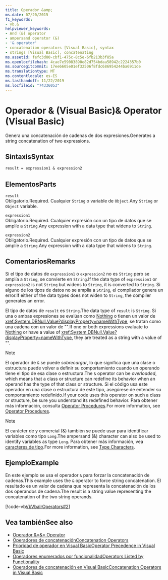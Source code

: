 ```yaml
---
title: Operador &amp;
ms.date: 07/20/2015
f1_keywords:
- vb.&
helpviewer_keywords:
- And (&) operator
- ampersand operator (&)
- '& operator'
- concatenation operators [Visual Basic], syntax
- strings [Visual Basic], concatenating
ms.assetid: fefc3d00-cbf1-475c-8c5e-6fb213b3f85a
ms.openlocfilehash: 4cae7e59083890e82d754bdaa58942c2224357b0
ms.sourcegitcommit: 17ee6605e01ef32506f8fdc686954244ba6911de
ms.translationtype: MT
ms.contentlocale: es-ES
ms.lasthandoff: 11/22/2019
ms.locfileid: "74336053"
---
```

# <a name="amp-operator-visual-basic"></a><span data-ttu-id="80196-102">Operador &amp; (Visual Basic)</span><span class="sxs-lookup"><span data-stu-id="80196-102">&amp; Operator (Visual Basic)</span></span>
<span data-ttu-id="80196-103">Genera una concatenación de cadenas de dos expresiones.</span><span class="sxs-lookup"><span data-stu-id="80196-103">Generates a string concatenation of two expressions.</span></span>  
  
## <a name="syntax"></a><span data-ttu-id="80196-104">Sintaxis</span><span class="sxs-lookup"><span data-stu-id="80196-104">Syntax</span></span>  
  
```vb  
result = expression1 & expression2  
```  
  
## <a name="parts"></a><span data-ttu-id="80196-105">Elementos</span><span class="sxs-lookup"><span data-stu-id="80196-105">Parts</span></span>  
 `result`  
 <span data-ttu-id="80196-106">Obligatorio.</span><span class="sxs-lookup"><span data-stu-id="80196-106">Required.</span></span> <span data-ttu-id="80196-107">Cualquier `String` o variable de `Object`.</span><span class="sxs-lookup"><span data-stu-id="80196-107">Any `String` or `Object` variable.</span></span>  
  
 `expression1`  
 <span data-ttu-id="80196-108">Obligatorio.</span><span class="sxs-lookup"><span data-stu-id="80196-108">Required.</span></span> <span data-ttu-id="80196-109">Cualquier expresión con un tipo de datos que se amplíe a `String`.</span><span class="sxs-lookup"><span data-stu-id="80196-109">Any expression with a data type that widens to `String`.</span></span>  
  
 `expression2`  
 <span data-ttu-id="80196-110">Obligatorio.</span><span class="sxs-lookup"><span data-stu-id="80196-110">Required.</span></span> <span data-ttu-id="80196-111">Cualquier expresión con un tipo de datos que se amplíe a `String`.</span><span class="sxs-lookup"><span data-stu-id="80196-111">Any expression with a data type that widens to `String`.</span></span>  
  
## <a name="remarks"></a><span data-ttu-id="80196-112">Comentarios</span><span class="sxs-lookup"><span data-stu-id="80196-112">Remarks</span></span>  
 <span data-ttu-id="80196-113">Si el tipo de datos de `expression1` o `expression2` no es `String` pero se amplía a `String`, se convierte en `String`.</span><span class="sxs-lookup"><span data-stu-id="80196-113">If the data type of `expression1` or `expression2` is not `String` but widens to `String`, it is converted to `String`.</span></span> <span data-ttu-id="80196-114">Si alguno de los tipos de datos no se amplía a `String`, el compilador genera un error.</span><span class="sxs-lookup"><span data-stu-id="80196-114">If either of the data types does not widen to `String`, the compiler generates an error.</span></span>  
  
 <span data-ttu-id="80196-115">El tipo de datos de `result` es `String`.</span><span class="sxs-lookup"><span data-stu-id="80196-115">The data type of `result` is `String`.</span></span> <span data-ttu-id="80196-116">Si una o ambas expresiones se evalúan como [Nothing](../../../visual-basic/language-reference/nothing.md) o tienen un valor de <xref:System.DBNull.Value?displayProperty=nameWithType>, se tratan como una cadena con un valor de "".</span><span class="sxs-lookup"><span data-stu-id="80196-116">If one or both expressions evaluate to [Nothing](../../../visual-basic/language-reference/nothing.md) or have a value of <xref:System.DBNull.Value?displayProperty=nameWithType>, they are treated as a string with a value of "".</span></span>  
  
> [!NOTE]
> <span data-ttu-id="80196-117">El operador de `&` se puede *sobrecargar*, lo que significa que una clase o estructura puede volver a definir su comportamiento cuando un operando tiene el tipo de esa clase o estructura.</span><span class="sxs-lookup"><span data-stu-id="80196-117">The `&` operator can be *overloaded*, which means that a class or structure can redefine its behavior when an operand has the type of that class or structure.</span></span> <span data-ttu-id="80196-118">Si el código usa este operador en una clase o estructura de este tipo, asegúrese de entender su comportamiento redefinido.</span><span class="sxs-lookup"><span data-stu-id="80196-118">If your code uses this operator on such a class or structure, be sure you understand its redefined behavior.</span></span> <span data-ttu-id="80196-119">Para obtener más información, consulta [Operator Procedures](../../../visual-basic/programming-guide/language-features/procedures/operator-procedures.md).</span><span class="sxs-lookup"><span data-stu-id="80196-119">For more information, see [Operator Procedures](../../../visual-basic/programming-guide/language-features/procedures/operator-procedures.md).</span></span>  
  
> [!NOTE]
> <span data-ttu-id="80196-120">El carácter de y comercial (&) también se puede usar para identificar variables como tipo `Long`.</span><span class="sxs-lookup"><span data-stu-id="80196-120">The ampersand (&) character can also be used to identify variables as type `Long`.</span></span> <span data-ttu-id="80196-121">Para obtener más información, vea [caracteres de tipo](../../../visual-basic/programming-guide/language-features/data-types/type-characters.md).</span><span class="sxs-lookup"><span data-stu-id="80196-121">For more information, see [Type Characters](../../../visual-basic/programming-guide/language-features/data-types/type-characters.md).</span></span>  
  
## <a name="example"></a><span data-ttu-id="80196-122">Ejemplo</span><span class="sxs-lookup"><span data-stu-id="80196-122">Example</span></span>  
 <span data-ttu-id="80196-123">En este ejemplo se usa el operador `&` para forzar la concatenación de cadenas.</span><span class="sxs-lookup"><span data-stu-id="80196-123">This example uses the `&` operator to force string concatenation.</span></span> <span data-ttu-id="80196-124">El resultado es un valor de cadena que representa la concatenación de los dos operandos de cadena.</span><span class="sxs-lookup"><span data-stu-id="80196-124">The result is a string value representing the concatenation of the two string operands.</span></span>  
  
 [!code-vb[VbVbalrOperators#2](~/samples/snippets/visualbasic/VS_Snippets_VBCSharp/VbVbalrOperators/VB/Class1.vb#2)]  
  
## <a name="see-also"></a><span data-ttu-id="80196-125">Vea también</span><span class="sxs-lookup"><span data-stu-id="80196-125">See also</span></span>

- [<span data-ttu-id="80196-126">Operador &=</span><span class="sxs-lookup"><span data-stu-id="80196-126">&= Operator</span></span>](../../../visual-basic/language-reference/operators/and-assignment-operator.md)
- [<span data-ttu-id="80196-127">Operadores de concatenación</span><span class="sxs-lookup"><span data-stu-id="80196-127">Concatenation Operators</span></span>](../../../visual-basic/language-reference/operators/concatenation-operators.md)
- [<span data-ttu-id="80196-128">Prioridad de operador en Visual Basic</span><span class="sxs-lookup"><span data-stu-id="80196-128">Operator Precedence in Visual Basic</span></span>](../../../visual-basic/language-reference/operators/operator-precedence.md)
- [<span data-ttu-id="80196-129">Operadores enumerados por funcionalidad</span><span class="sxs-lookup"><span data-stu-id="80196-129">Operators Listed by Functionality</span></span>](../../../visual-basic/language-reference/operators/operators-listed-by-functionality.md)
- [<span data-ttu-id="80196-130">Operadores de concatenación en Visual Basic</span><span class="sxs-lookup"><span data-stu-id="80196-130">Concatenation Operators in Visual Basic</span></span>](../../../visual-basic/programming-guide/language-features/operators-and-expressions/concatenation-operators.md)

